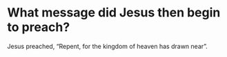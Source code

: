 # What message did Jesus then begin to preach?

Jesus preached, “Repent, for the kingdom of heaven has drawn near”.
